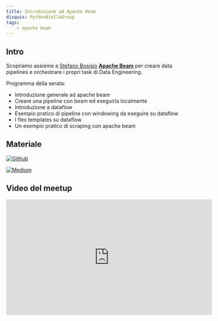 ```yaml
---
title: Introduzione ad Apache Beam
disquis: PythonBiellaGroup
tags:
    - apache beam
---
```

## Intro

Scopriamo assieme a [Stefano Bosisio](https://www.linkedin.com/in/stefano-bosisio1/) **[Apache Beam](https://beam.apache.org/)** per creare data pipelines e orchestrare i propri task di Data Engineering.

Programma della serata:

* Introduzione generale ad apache beam 
* Creare una pipeline con beam ed eseguirla localmente 
* Introduzione a dataflow 
* Esempio pratico di pipeline con windowing da eseguire su dataflow 
* I flex templates su dataflow 
* Un esempio pratico di scraping con apache beam

## Materiale

[![Github](https://img.shields.io/badge/GitHub-181717.svg?style=for-the-badge&logo=GitHub&logoColor=white)](https://github.com/Steboss/dataflow_teaching)

[![Medium](https://img.shields.io/badge/Medium-12100E?style=for-the-badge&logo=medium&logoColor=white)](https://towardsdatascience.com/apache-beam-data-processing-data-pipelines-dataflow-and-flex-templates-2902224aabf3)

## Video del meetup
<iframe width="560" height="315" src="https://www.youtube.com/embed/HIRvIZ_gYGc?si=dKRYLGn5ZE2OHi1o" title="YouTube video player" frameborder="0" allow="accelerometer; autoplay; clipboard-write; encrypted-media; gyroscope; picture-in-picture; web-share" referrerpolicy="strict-origin-when-cross-origin" allowfullscreen></iframe>